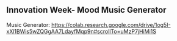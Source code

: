 ## Innovation Week- Mood Music Generator

Music Generator:
https://colab.research.google.com/drive/1og5I-xXl1BWis5wZQGgAA7LdayfMqp9n#scrollTo=uMzP7jHiMi1S

